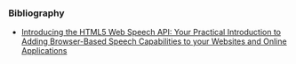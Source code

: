 ### Bibliography
* [Introducing the HTML5 Web Speech API: Your Practical Introduction to Adding Browser-Based Speech Capabilities to your Websites and Online Applications](https://link.springer.com/book/10.1007/978-1-4842-5735-7)
